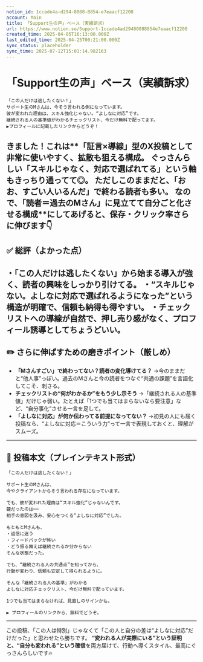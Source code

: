 ```yaml
---
notion_id: 1ccade4a-d294-8088-8854-e7eaacf12208
account: Main
title: 「Support生の声」ベース（実績訴求）
url: https://www.notion.so/Support-1ccade4ad29480888854e7eaacf12208
created_time: 2025-04-05T16:13:00.000Z
last_edited_time: 2025-04-25T00:21:00.000Z
sync_status: placeholder
sync_time: 2025-07-12T15:01:14.982163
---
```

# 「Support生の声」ベース（実績訴求）

```plain text
「この人だけは逃したくない！」
サポート生のMさんは、今そう言われる側になっています。
彼が変われた理由は、スキル強化じゃない。“よしなに対応”です。
継続される人の基準値がわかるチェックリスト、今だけ無料で配ってます。
▶︎プロフィールに記載したリンクからどうぞ！
```
きました！これは**「証言×導線」型のX投稿**として非常に使いやすく、拡散も狙える構成。
ぐっさんらしい「スキルじゃなく、対応で選ばれてる」という軸もきっちり通ってて◎。
ただしこのままだと、「おお、すごい人いるんだ」で終わる読者も多い。
なので、**「読者＝過去のMさん」に見立てて自分ごと化させる構成**にしてあげると、保存・クリック率さらに伸びます👇
---
## ✅ 総評（よかった点）
・「この人だけは逃したくない」から始まる導入が強く、読者の興味をしっかり引けてる。
・“スキルじゃない。よしなに対応で選ばれるようになった”という構造が明確で、信頼も納得も得やすい。
・チェックリストへの導線が自然で、押し売り感がなく、プロフィール誘導としてちょうどいい。
---
## ✏️ さらに伸ばすための磨きポイント（厳しめ）
- **「Mさんすごい」で終わってない？読者の変化導けてる？**
  →今のままだと“他人事”っぽい。過去のMさんと今の読者をつなぐ“共通の課題”を言語化してこそ、刺さる。
- **チェックリストの“何がわかるか”をもう少し示そう**
  →「継続される人の基準値」だけじゃ弱い。たとえば「1つでも当てはまらないなら要注意」など、“自分事化”させる一言を足して。
- **「よしなに対応」が何か伝わってる前提になってない？**
  →初見の人にも届く投稿なら、“よしなに対応＝こういう力”って一言で表現しておくと、理解がスムーズ。
---
## 📄 投稿本文（プレインテキスト形式）
```plain text
「この人だけは逃したくない！」

サポート生のMさんは、
今やクライアントからそう言われる存在になっています。

でも、彼が変われた理由は“スキル強化”じゃないんです。
鍵だったのは──
相手の意図を汲み、安心をつくる“よしなに対応”でした。

もともとMさんも、
・返信に迷う
・フィードバックが怖い
・どう振る舞えば継続されるか分からない
そんな状態だった。

でも、“継続される人の共通点”を知ってから、
行動が変わり、信頼も安定して得られるように。

そんな「継続される人の基準」がわかる
よしなに対応チェックリスト、今だけ無料で配っています。

1つでも当てはまらなければ、見直しのサインかも。

▶︎ プロフィールのリンクから、無料でどうぞ。

```
---
この投稿、「この人は特別」じゃなくて「この人と自分の差は“よしなに対応”だけだった」と思わせたら勝ちです。
**“変われる人が実際にいる”という証明と、“自分も変われる”という確信**を両方届けて、行動へ導くスタイル、最高にぐっさんらしいです🔥